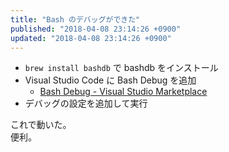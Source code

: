 ```yaml
---
title: "Bash のデバッグができた"
published: "2018-04-08 23:14:26 +0900"
updated: "2018-04-08 23:14:26 +0900"
---
```


- `brew install bashdb` で bashdb をインストール
- Visual Studio Code に Bash Debug を追加
    - [Bash Debug - Visual Studio Marketplace](https://marketplace.visualstudio.com/items?itemName=rogalmic.bash-debug)
- デバッグの設定を追加して実行

これで動いた。  
便利。
